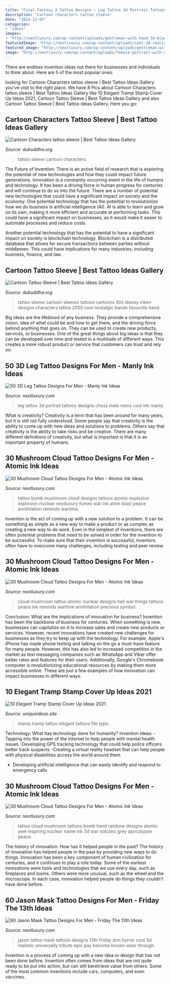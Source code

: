 ```yaml
---
title: "Final Fantasy X Tattoo Designs ~ Leg Tattoo 3d Portrait Tattoos Designs Chess Male Mens Cool Ink Manly"
description: "Cartoon characters tattoo sleeve"
date: "2022-12-03"
categories:
- "ideas"
images:
- "http://nextluxury.com/wp-content/uploads/gentleman-with-hand-3d-black-and-grey-ink-mushroom-cloud-tattoo.jpg"
featuredImage: "http://nextluxury.com/wp-content/uploads/cool-3d-realistic-arm-jason-mask-tattoo-design-ideas-for-male.jpg"
featured_image: "http://nextluxury.com/wp-content/uploads/gentleman-with-hand-3d-black-and-grey-ink-mushroom-cloud-tattoo.jpg"
image: "http://nextluxury.com/wp-content/uploads/female-portrait-with-chess-board-male-3d-leg-tattoo.jpg"
---
```



There are endless invention ideas out there for businesses and individuals to think about. Here are 5 of the most popular ones:

	

		
looking for Cartoon Characters tattoo sleeve | Best Tattoo Ideas Gallery you've visit to the right place. We have 8 Pics about Cartoon Characters tattoo sleeve | Best Tattoo Ideas Gallery like 10 Elegant Tramp Stamp Cover Up Ideas 2021, Cartoon Tattoo Sleeve | Best Tattoo Ideas Gallery and also Cartoon Tattoo Sleeve | Best Tattoo Ideas Gallery. Here you go:
		
    
## Cartoon Characters Tattoo Sleeve | Best Tattoo Ideas Gallery

<img loading=lazy src="http://www.dubuddha.org/wp-content/uploads/2015/02/Cartoon-Characters-tattoo-sleeve.jpg" onerror="this.onerror=null;this.src='https://tse1.mm.bing.net/th?id=OIP.fFiTOiF9OgZfCvQQq8n1cQAAAA&amp;pid=15.1';" alt="Cartoon Characters tattoo sleeve | Best Tattoo Ideas Gallery">

_Source: dubuddha.org_

>tattoo sleeve cartoon characters. 

	

The Future of Invention: There is an active field of research that is exploring the potential of new technologies and how they could impact future generations.
Innovation is a constantly occurring event in the life of humans and technology. It has been a driving force in human progress for centuries and will continue to do so into the future. There are a number of potential new technologies that could have a significant impact on society and the economy. 
One potential technology that has the potential to revolutionize how we do business is artificial intelligence (AI). AI is able to learn and grow on its own, making it more efficient and accurate at performing tasks. This could have a significant impact on businesses, as it would make it easier to automate processes and reduce costs. 

Another potential technology that has the potential to have a significant impact on society is blockchain technology. Blockchain is a distributed database that allows for secure transactions between parties without middlemen. This could have implications for many industries, including business, finance, and law.

    
## Cartoon Tattoo Sleeve | Best Tattoo Ideas Gallery

<img loading=lazy src="http://www.dubuddha.org/wp-content/uploads/2016/01/Cartoon-Tattoo-Sleeve-by-Cleen-Rockone.jpg" onerror="this.onerror=null;this.src='https://tse2.mm.bing.net/th?id=OIP.qe_kpmAkcnoTJ66rLCQNKAHaHa&amp;pid=15.1';" alt="Cartoon Tattoo Sleeve | Best Tattoo Ideas Gallery">

_Source: dubuddha.org_

>tattoo sleeve cartoon sleeves tattoos cartoons 90s disney cleen designs characters tattos 2000 cool nostalgic bands favourite hand. 

	

Big ideas are the lifeblood of any business. They provide a comprehensive vision, idea of what could be and how to get there, and the driving force behind anything that goes on. They can be used to create new products, services, or businesses. One of the great things about big ideas is that they can be developed over time and tested in a multitude of different ways. This creates a more robust product or service that customers can trust and rely on.

    
## 50 3D Leg Tattoo Designs For Men - Manly Ink Ideas

<img loading=lazy src="http://nextluxury.com/wp-content/uploads/female-portrait-with-chess-board-male-3d-leg-tattoo.jpg" onerror="this.onerror=null;this.src='https://tse2.mm.bing.net/th?id=OIP.DHIWs03b2xEmYzpRR1wVaAHaK6&amp;pid=15.1';" alt="50 3D Leg Tattoo Designs For Men - Manly Ink Ideas">

_Source: nextluxury.com_

>leg tattoo 3d portrait tattoos designs chess male mens cool ink manly. 

	

What is creativity?
Creativity is a term that has been around for many years, but it is still not fully understood. Some people say that creativity is the ability to come up with new ideas and solutions to problems. Others say that creativity is the ability to take risks and be creative. There are many different definitions of creativity, but what is important is that it is an important property of humans.

    
## 30 Mushroom Cloud Tattoo Designs For Men - Atomic Ink Ideas

<img loading=lazy src="http://nextluxury.com/wp-content/uploads/explosion-mushroom-cloud-clock-forearm-tattoo-designs-for-guys.jpg" onerror="this.onerror=null;this.src='https://tse4.mm.bing.net/th?id=OIP.Hs3h9n6SJu-q_Mt43AXzhwHaJJ&amp;pid=15.1';" alt="30 Mushroom Cloud Tattoo Designs For Men - Atomic Ink Ideas">

_Source: nextluxury.com_

>tattoo bomb mushroom cloud designs tattoos atomic explosive explosion nuclear nextluxury fumes war ink atom blast peace annihilation reminds wartime. 

	

Invention is the act of coming up with a new solution to a problem. It can be something as simple as a new way to make a product or as complex as creating a new way to do work. Even in the simplest of inventions, there are often potential problems that need to be solved in order for the invention to be successful. To make sure that their invention is successful, inventors often have to overcome many challenges, including testing and peer review.

    
## 30 Mushroom Cloud Tattoo Designs For Men - Atomic Ink Ideas

<img loading=lazy src="http://nextluxury.com/wp-content/uploads/back-mushroom-cloud-guys-tattoos.jpg" onerror="this.onerror=null;this.src='https://tse4.mm.bing.net/th?id=OIP.NnnDTUBz5d-k40EJsEC8eQHaFn&amp;pid=15.1';" alt="30 Mushroom Cloud Tattoo Designs For Men - Atomic Ink Ideas">

_Source: nextluxury.com_

>cloud mushroom tattoo atomic nuclear designs hell war things tattoos peace ink reminds wartime annihilation precious symbol. 

	

Conclusion: What are the implications of innovation for business?
Invention has been the backbone of business for centuries. When something is new, businesses can capitalize on it to increase sales and create new products or services. However, recent innovations have created new challenges for businesses as they try to keep up with the technology. For example, Apple's iPhone has made phone texting and talking on the go a must-have feature for many people. However, this has also led to increased competition in the market as text messaging companies such as WhatsApp and Viber offer better rates and features for their users. Additionally, Google's Chromebook computer is revolutionizing educational resources by making them more accessible online. These are just a few examples of how innovation can impact businesses in different ways.

    
## 10 Elegant Tramp Stamp Cover Up Ideas 2021

<img loading=lazy src="https://www.uniqueideas.site/wp-content/uploads/i-wanna-do-a-cover-up-of-my-lower-back-tattoo-so-bad-id-go-with.jpg" onerror="this.onerror=null;this.src='https://tse4.mm.bing.net/th?id=OIP.DxWfg-_m5RP40xK8j14xxQHaHa&amp;pid=15.1';" alt="10 Elegant Tramp Stamp Cover Up Ideas 2021">

_Source: uniqueideas.site_

>stamp tramp tattoo elegant tattoos file type. 

	

Technology: What has technology done for humanity?
Invention Ideas: 
-Tapping into the power of the internet to help people with mental health issues 
-Developing GPS tracking technology that could help police officers better track suspects 
-Creating a virtual reality headset that can help people with physical disabilities access the world around them 
- Developing artificial intelligence that can easily identify and respond to emergency calls

    
## 30 Mushroom Cloud Tattoo Designs For Men - Atomic Ink Ideas

<img loading=lazy src="http://nextluxury.com/wp-content/uploads/gentleman-with-hand-3d-black-and-grey-ink-mushroom-cloud-tattoo.jpg" onerror="this.onerror=null;this.src='https://tse4.mm.bing.net/th?id=OIP.Rw8QsFjToLSdjfnU0wrteAAAAA&amp;pid=15.1';" alt="30 Mushroom Cloud Tattoo Designs For Men - Atomic Ink Ideas">

_Source: nextluxury.com_

>tattoo cloud mushroom tattoos bomb hand rainbow designs atomic awe inspiring nuclear name ink 3d war volcano grey apocalypse peace. 

	

The history of innovation: How has it helped people in the past?
The history of innovation has helped people in the past by providing new ways to do things. Innovation has been a key component of human civilization for centuries, and it continues to play a role today. Some of the earliest innovations were tools and technologies that we use every day, such as fireplaces and looms. Others were more unusual, such as the wheel and the microscope. In each case, innovation helped people do things they couldn't have done before.

    
## 60 Jason Mask Tattoo Designs For Men - Friday The 13th Ideas

<img loading=lazy src="http://nextluxury.com/wp-content/uploads/cool-3d-realistic-arm-jason-mask-tattoo-design-ideas-for-male.jpg" onerror="this.onerror=null;this.src='https://tse1.mm.bing.net/th?id=OIP.lQNXunaWiT30Hz1hQmxFNwHaHa&amp;pid=15.1';" alt="60 Jason Mask Tattoo Designs For Men - Friday The 13th Ideas">

_Source: nextluxury.com_

>jason tattoo mask tattoos designs 13th friday arm horror cool 3d realistic universally tribute epic pay become known wear through. 

	

Invention is a process of coming up with a new idea or design that has not been done before. Invention often comes from ideas that are not quite ready to be put into action, but can still beretrieve value from others. Some of the most common inventions include cars, computers, and even vaccines.

